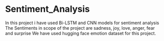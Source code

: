 # Sentiment_Analysis
In this project i have used Bi-LSTM and CNN models for sentiment analysis
The Sentiments in scope of the project are sadness, joy, love, anger, fear and surprise
We have used hugging face emotion dataset for this project.
